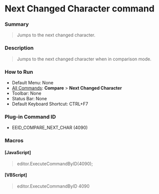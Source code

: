 # Next Changed Character command

### Summary

> Jumps to the next changed character.

### Description

> Jumps to the next changed character when in comparison mode.

### How to Run

- Default Menu: None
- [All Commands](../tools/all_commands): **Compare** \> **Next Changed Character**
- Toolbar: None
- Status Bar: None
- Default Keyboard Shortcut: CTRL+F7

### Plug-in Command ID

- EEID\_COMPARE\_NEXT\_CHAR (4090)

### Macros

#### \[JavaScript\]

> editor.ExecuteCommandByID(4090);

#### \[VBScript\]

> editor.ExecuteCommandByID 4090
